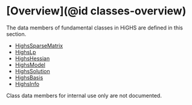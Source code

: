 # [Overview](@id classes-overview)

The data members of fundamental classes in HiGHS are defined in this section.

 * [HighsSparseMatrix](@ref)
 * [HighsLp](@ref)
 * [HighsHessian](@ref)
 * [HighsModel](@ref)
 * [HighsSolution](@ref)
 * [HighsBasis](@ref)
 * [HighsInfo](@ref)

Class data members for internal use only are not documented.

